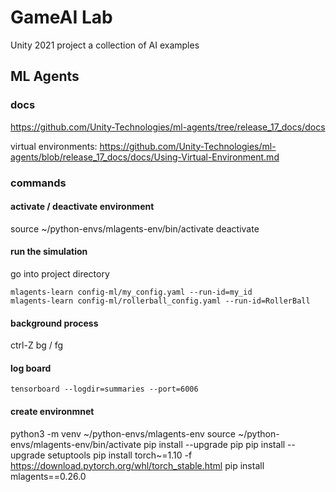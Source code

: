 # GameAI Lab
Unity 2021 project
a collection of AI examples

## ML Agents

### docs
https://github.com/Unity-Technologies/ml-agents/tree/release_17_docs/docs

virtual environments: https://github.com/Unity-Technologies/ml-agents/blob/release_17_docs/docs/Using-Virtual-Environment.md

### commands
#### activate / deactivate environment
source ~/python-envs/mlagents-env/bin/activate
deactivate

#### run the simulation
go into project directory

`mlagents-learn config-ml/my_config.yaml --run-id=my_id`  
`mlagents-learn config-ml/rollerball_config.yaml --run-id=RollerBall`

#### background process
ctrl-Z
bg / fg

#### log board
`tensorboard --logdir=summaries --port=6006`

#### create environmnet
python3 -m venv ~/python-envs/mlagents-env
source ~/python-envs/mlagents-env/bin/activate
pip install --upgrade pip
pip install --upgrade setuptools
pip install torch~=1.10 -f https://download.pytorch.org/whl/torch_stable.html
pip install mlagents==0.26.0

